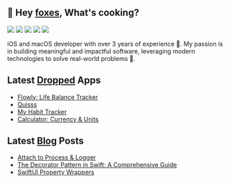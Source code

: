 ## 🦊 Hey [foxes](https://github.com/oleksandr-kaledin), What's cooking?

[![](https://img.shields.io/badge/Medium-12100E?style=flat&logo=medium&logoColor=%23ffffff&color=%23555555)](https://medium.com/@swiftlynomad)
[![](https://img.shields.io/badge/Gmail-D14836?style=flat&logo=gmail&logoColor=%23ffffff&color=%23555555)](mailto:olexandrkaledin@gmail.com)
[![](https://img.shields.io/badge/Telegram-2CA5E0?style=flat&logo=telegram&logoColor=%23ffffff&color=%23555555)](https://t.me/okaledin)
[![](https://img.shields.io/badge/LinkedIn-0077B5?style=flat&logo=linkedin&logoColor=%23ffffff&color=%23555555)](https://www.linkedin.com/in/oleksandr-kaledin-604b2b227)
[![](https://img.shields.io/badge/Messenger-0078FF?style=flat&logo=messenger&logoColor=%23ffffff&color=%23555555)](https://m.me/100010129296335)

iOS and macOS developer with over 3 years of experience 🍏. My passion is in building meaningful and impactful software, leveraging modern technologies to solve real-world problems 🚀.

## Latest [Dropped](https://apps.apple.com/ua/developer/oleksandr-kaledin/id1676895513) Apps

- [Flowly: Life Balance Tracker](https://apps.apple.com/app/id6615071707)
- [Quisss](https://apps.apple.com/app/id6446243239)
- [My Habit Tracker](https://apps.apple.com/app/id6478667539)
- [Calculator: Currency & Units](https://apps.apple.com/app/id6478310484)

## Latest [Blog](https://medium.com/@swiftlynomad) Posts

- [Attach to Process & Logger](https://medium.com/p/3203a3042d18)
- [The Decorator Pattern in Swift: A Comprehensive Guide](https://medium.com/p/7c107fb233d2)
- [SwiftUI Property Wrappers](https://medium.com/p/299ed26772d5)
